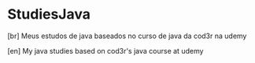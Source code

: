 # StudiesJava

[br]
Meus estudos de java baseados no curso de java da cod3r na udemy

[en] My java studies based on cod3r's java course at udemy
